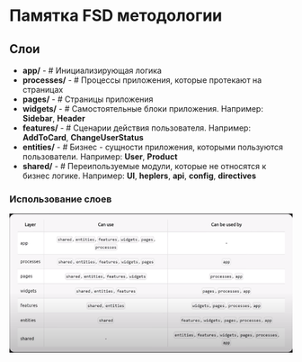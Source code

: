 

# Памятка FSD методологии

## Слои

- **app/**        - # Инициализирующая логика
- **processes/**  - # Процессы приложения, которые протекают на страницах 
- **pages/**      - # Страницы приложения  
- **widgets/**    - # Самостоятельные блоки приложения. Например: **Sidebar**, **Header**
- **features/**   - # Сценарии действия пользователя. Например: **AddToCard**, **ChangeUserStatus**
- **entities/**   - # Бизнес - сущности приложения, которыми пользуются пользователи. Например: **User**, **Product**
- **shared/**     - # Переипользуемые модули, которые не относятся к бизнес логике. Например: **UI**, **heplers**, **api**, **config**, **directives**

### Использование слоев
![img.png](./images/img.png)
